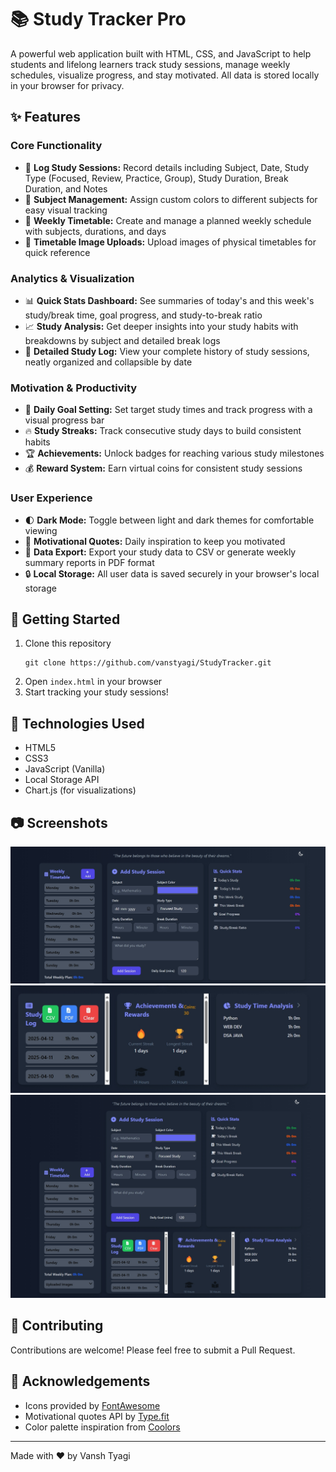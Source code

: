 # 📚 Study Tracker Pro

A powerful web application built with HTML, CSS, and JavaScript to help students and lifelong learners track study sessions, manage weekly schedules, visualize progress, and stay motivated. All data is stored locally in your browser for privacy.

## ✨ Features

### Core Functionality
- 📝 **Log Study Sessions:** Record details including Subject, Date, Study Type (Focused, Review, Practice, Group), Study Duration, Break Duration, and Notes
- 🎨 **Subject Management:** Assign custom colors to different subjects for easy visual tracking
- 📅 **Weekly Timetable:** Create and manage a planned weekly schedule with subjects, durations, and days
- 📸 **Timetable Image Uploads:** Upload images of physical timetables for quick reference

### Analytics & Visualization
- 📊 **Quick Stats Dashboard:** See summaries of today's and this week's study/break time, goal progress, and study-to-break ratio
- 📈 **Study Analysis:** Get deeper insights into your study habits with breakdowns by subject and detailed break logs
- 📜 **Detailed Study Log:** View your complete history of study sessions, neatly organized and collapsible by date

### Motivation & Productivity
- 🎯 **Daily Goal Setting:** Set target study times and track progress with a visual progress bar
- 🔥 **Study Streaks:** Track consecutive study days to build consistent habits
- 🏆 **Achievements:** Unlock badges for reaching various study milestones
- 💰 **Reward System:** Earn virtual coins for consistent study sessions

### User Experience
- 🌓 **Dark Mode:** Toggle between light and dark themes for comfortable viewing
- 💬 **Motivational Quotes:** Daily inspiration to keep you motivated
- 💾 **Data Export:** Export your study data to CSV or generate weekly summary reports in PDF format
- 🔒 **Local Storage:** All user data is saved securely in your browser's local storage

## 🚀 Getting Started

1. Clone this repository
   ```
   git clone https://github.com/vanstyagi/StudyTracker.git
   ```
2. Open `index.html` in your browser
3. Start tracking your study sessions!

## 🔧 Technologies Used

- HTML5
- CSS3
- JavaScript (Vanilla)
- Local Storage API
- Chart.js (for visualizations)

## 📷 Screenshots

![Study Analysis](./images/study_tracker1.jpeg)
![Timetable Manager](./images/study_tracker2.jpeg)
![Dashboard View](./images/study_tracker3.jpeg)

## 🤝 Contributing

Contributions are welcome! Please feel free to submit a Pull Request.

## 🙏 Acknowledgements

- Icons provided by [FontAwesome](https://fontawesome.com/)
- Motivational quotes API by [Type.fit](https://type.fit/api/quotes)
- Color palette inspiration from [Coolors](https://coolors.co/)

---

Made with ❤️ by Vansh Tyagi
